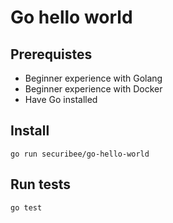 # Go hello world

## Prerequistes
- Beginner experience with Golang
- Beginner experience with Docker
- Have Go installed

## Install
```
go run securibee/go-hello-world
```

## Run tests
```
go test
```
